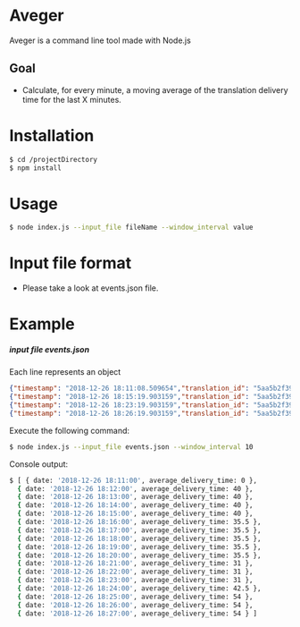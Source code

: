 # Aveger
Aveger is a command line tool made with Node.js 
## Goal 
  - Calculate, for every minute, a moving average of the translation delivery time for the last X minutes.

# Installation
```sh
$ cd /projectDirectory
$ npm install
```

# Usage
```sh
$ node index.js --input_file fileName --window_interval value
```
# Input file format
- Please take a look at events.json file.
# Example
##### input file events.json
Each line represents an object

```json
{"timestamp": "2018-12-26 18:11:08.509654","translation_id": "5aa5b2f39f7254a75aa5","source_language": "en","target_language": "fr","client_name": "easyjet","event_name": "translation_delivered","nr_words": 30, "duration": 20}
{"timestamp": "2018-12-26 18:15:19.903159","translation_id": "5aa5b2f39f7254a75aa4","source_language": "en","target_language": "fr","client_name": "easyjet","event_name": "translation_delivered","nr_words": 30, "duration": 31}
{"timestamp": "2018-12-26 18:23:19.903159","translation_id": "5aa5b2f39f7254a75bb33","source_language": "en","target_language": "fr","client_name": "booking","event_name": "translation_delivered","nr_words": 100, "duration": 54}
{"timestamp": "2018-12-26 18:26:19.903159","translation_id": "5aa5b2f39f7254a75bb33","source_language": "en","target_language": "fr","client_name": "booking","event_name": "translation_delivered","nr_words": 100, "duration": 54}
```
Execute the following command:
```sh
$ node index.js --input_file events.json --window_interval 10
```
Console output:
```sh
$ [ { date: '2018-12-26 18:11:00', average_delivery_time: 0 },
  { date: '2018-12-26 18:12:00', average_delivery_time: 40 },
  { date: '2018-12-26 18:13:00', average_delivery_time: 40 },
  { date: '2018-12-26 18:14:00', average_delivery_time: 40 },
  { date: '2018-12-26 18:15:00', average_delivery_time: 40 },
  { date: '2018-12-26 18:16:00', average_delivery_time: 35.5 },
  { date: '2018-12-26 18:17:00', average_delivery_time: 35.5 },
  { date: '2018-12-26 18:18:00', average_delivery_time: 35.5 },
  { date: '2018-12-26 18:19:00', average_delivery_time: 35.5 },
  { date: '2018-12-26 18:20:00', average_delivery_time: 35.5 },
  { date: '2018-12-26 18:21:00', average_delivery_time: 31 },
  { date: '2018-12-26 18:22:00', average_delivery_time: 31 },
  { date: '2018-12-26 18:23:00', average_delivery_time: 31 },
  { date: '2018-12-26 18:24:00', average_delivery_time: 42.5 },
  { date: '2018-12-26 18:25:00', average_delivery_time: 54 },
  { date: '2018-12-26 18:26:00', average_delivery_time: 54 },
  { date: '2018-12-26 18:27:00', average_delivery_time: 54 } ]
```


